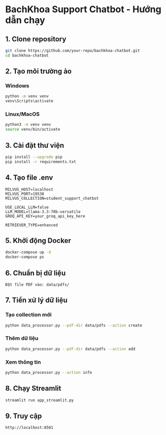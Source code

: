 # BachKhoa Support Chatbot - Hướng dẫn chạy

## 1. Clone repository
```bash
git clone https://github.com/your-repo/bachkhoa-chatbot.git
cd bachkhoa-chatbot
```

## 2. Tạo môi trường ảo

### Windows
```bash
python -m venv venv
venv\Scripts\activate
```

### Linux/MacOS
```bash
python3 -m venv venv
source venv/bin/activate
```

## 3. Cài đặt thư viện
```bash
pip install --upgrade pip
pip install -r requirements.txt
```

## 4. Tạo file .env
```env
MILVUS_HOST=localhost
MILVUS_PORT=19530
MILVUS_COLLECTION=student_support_chatbot

USE_LOCAL_LLM=false
LLM_MODEL=llama-3.3-70b-versatile
GROQ_API_KEY=your_groq_api_key_here

RETRIEVER_TYPE=enhanced
```

## 5. Khởi động Docker
```bash
docker-compose up -d
docker-compose ps
```

## 6. Chuẩn bị dữ liệu
```
Đặt file PDF vào: data/pdfs/
```

## 7. Tiền xử lý dữ liệu

### Tạo collection mới
```bash
python data_processor.py --pdf-dir data/pdfs --action create
```

### Thêm dữ liệu
```bash
python data_processor.py --pdf-dir data/pdfs --action add
```

### Xem thông tin
```bash
python data_processor.py --action info
```

## 8. Chạy Streamlit
```bash
streamlit run app_streamlit.py
```

## 9. Truy cập
```
http://localhost:8501
```